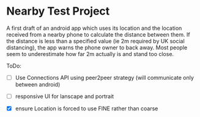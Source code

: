 
# Nearby Test Project

A first draft of an android app which uses its location and the location received from a nearby phone to calculate the distance between them.
If the distance is less than a specified value (ie 2m required by UK social distancing), the app warns the phone owner to back away. Most people seem to underestimate how far 2m actually is and stand too close.



ToDo:

- [ ] Use Connections API using peer2peer strategy (will communicate only between android)
- [ ] responsive UI for lanscape and portrait
- [x] ensure Location is forced to use FINE rather than coarse



